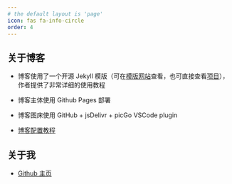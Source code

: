 ```yaml
---
# the default layout is 'page'
icon: fas fa-info-circle
order: 4
---
```


## 关于博客

* 博客使用了一个开源 Jekyll 模版（可在[模版网站](http://jekyllthemes.org/themes/jekyll-theme-chirpy/)查看，也可直接查看[项目](https://github.com/cotes2020/jekyll-theme-chirpy/)），作者提供了非常详细的使用教程

* 博客主体使用 Github Pages 部署

* 博客图床使用 GitHub + jsDelivr + picGo VSCode plugin

* [博客配置教程](https://tfruan2000.github.io/categories/%E5%8D%9A%E5%AE%A2%E6%90%AD%E5%BB%BA/)

## 关于我

* [Github 主页](https://github.com/tfruan2000)


